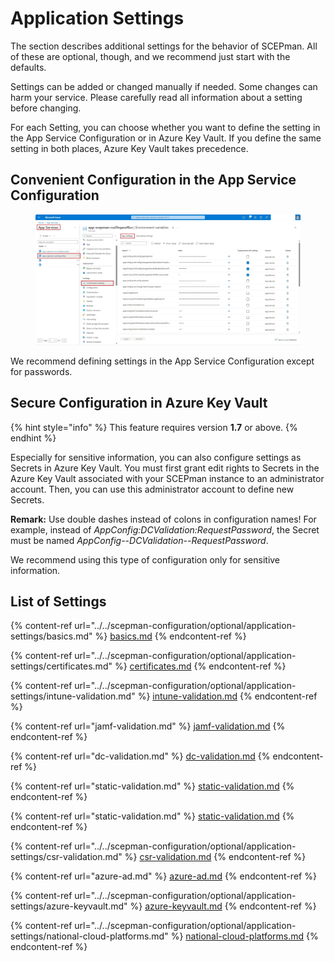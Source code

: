 # Application Settings

The section describes additional settings for the behavior of SCEPman. All of these are optional, though, and we recommend just start with the defaults.

Settings can be added or changed manually if needed. Some changes can harm your service. Please carefully read all information about a setting before changing.

For each Setting, you can choose whether you want to define the setting in the App Service Configuration or in Azure Key Vault. If you define the same setting in both places, Azure Key Vault takes precedence.

## Convenient Configuration in the App Service Configuration

<figure><img src="../../.gitbook/assets/Screenshot 2024-03-18 130123 (1).jpg" alt=""><figcaption></figcaption></figure>

We recommend defining settings in the App Service Configuration except for passwords.

## Secure Configuration in Azure Key Vault

{% hint style="info" %}
This feature requires version **1.7** or above.
{% endhint %}

Especially for sensitive information, you can also configure settings as Secrets in Azure Key Vault. You must first grant edit rights to Secrets in the Azure Key Vault associated with your SCEPman instance to an administrator account. Then, you can use this administrator account to define new Secrets.

**Remark:** Use double dashes instead of colons in configuration names! For example, instead of _AppConfig:DCValidation:RequestPassword_, the Secret must be named _AppConfig--DCValidation--RequestPassword_.

We recommend using this type of configuration only for sensitive information.

## List of Settings

{% content-ref url="../../scepman-configuration/optional/application-settings/basics.md" %}
[basics.md](../../scepman-configuration/optional/application-settings/basics.md)
{% endcontent-ref %}

{% content-ref url="../../scepman-configuration/optional/application-settings/certificates.md" %}
[certificates.md](../../scepman-configuration/optional/application-settings/certificates.md)
{% endcontent-ref %}

{% content-ref url="../../scepman-configuration/optional/application-settings/intune-validation.md" %}
[intune-validation.md](../../scepman-configuration/optional/application-settings/intune-validation.md)
{% endcontent-ref %}

{% content-ref url="jamf-validation.md" %}
[jamf-validation.md](jamf-validation.md)
{% endcontent-ref %}

{% content-ref url="dc-validation.md" %}
[dc-validation.md](dc-validation.md)
{% endcontent-ref %}

{% content-ref url="static-validation.md" %}
[static-validation.md](static-validation.md)
{% endcontent-ref %}

{% content-ref url="static-validation.md" %}
[static-validation.md](static-validation.md)
{% endcontent-ref %}

{% content-ref url="../../scepman-configuration/optional/application-settings/csr-validation.md" %}
[csr-validation.md](../../scepman-configuration/optional/application-settings/csr-validation.md)
{% endcontent-ref %}

{% content-ref url="azure-ad.md" %}
[azure-ad.md](azure-ad.md)
{% endcontent-ref %}

{% content-ref url="../../scepman-configuration/optional/application-settings/azure-keyvault.md" %}
[azure-keyvault.md](../../scepman-configuration/optional/application-settings/azure-keyvault.md)
{% endcontent-ref %}

{% content-ref url="../../scepman-configuration/optional/application-settings/national-cloud-platforms.md" %}
[national-cloud-platforms.md](../../scepman-configuration/optional/application-settings/national-cloud-platforms.md)
{% endcontent-ref %}
